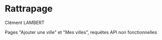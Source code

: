 # Rattrapage

Clément LAMBERT

Pages "Ajouter une ville" et "Mes villes", requêtes API non fonctionnelles
